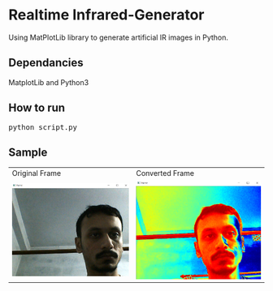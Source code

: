 # Realtime Infrared-Generator
Using MatPlotLib library to generate artificial IR images in Python.

<h2>Dependancies</h2>
MatplotLib and Python3

<h2>How to run</h2>
<pre>python script.py</pre>

<h2>Sample</h2>
<table>
  <tr>
    <td>Original Frame</h2>
    <td>Converted Frame</h2>
  </tr>
  <tr>
    <td><img src="https://github.com/projjal1/Infrared-Generator/blob/master/normal-screenshot.png" /></td>
    <td><img src="https://github.com/projjal1/Infrared-Generator/blob/master/infra-screenshot.png" /></td>
  </tr>
</table>
